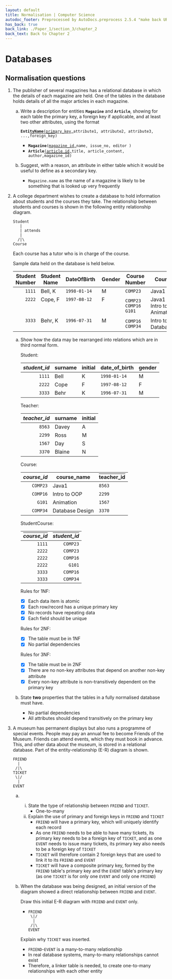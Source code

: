 ```yaml
---
layout: default
title: Normalisation | Computer Science
autodoc_footer: Preprocessed by AutoDocs.preprocess 2.5.4 "make back URLs relative" ⓒ Starwort, 2020
has_back: true
back_link: ./Paper_1/section_3/chapter_2
back_text: Back to Chapter 2
---
```


<style>
o {
    text-decoration: overline;
}
ol ol {
    list-style-type: lower-alpha;
}
ol ol ol {
    list-style-type: lower-roman;
}
</style>
# Databases

## Normalisation questions

01. The publisher of several magazines has a relational database in which the details of each magazine are held. One of the tables in the database holds details of all the major articles in each magazine.
    01. Write a description for entities **`Magazine`** and **`Article`**, showing for each table the primary key, a foreign key if applicable, and at least two other attributes, using the format

        **`EntityName`**`(`<u>`primary_key,`</u>`attribute1, attribute2, attribute3, ...,`<o>`foreign_key`</o>`)`

        - **`Magazine`**`(`<u>`magazine_id,`</u>`name, issue_no, editor )`
        - **`Article`**`(`<u>`article_id,`</u>`title, article_content, author,`<o>`magazine_id`</o>`)`
    02. Suggest, with a reason, an attribute in either table which it would be useful to define as a secondary key.
        - `Magazine.name` as the name of a magazine is likely to be something that is looked up very frequently
02. A college department wishes to create a database to hold information about students and the courses they take. The relationship between students and courses is shown in the following entity relationship diagram.

    ```text
    Student
       |
       | attends
       |
      /|\
    Course
    ```

    Each course has a tutor who is in charge of the course.

    Sample data held on the database is held below.

    Student Number | Student Name | DateOfBirth&nbsp; | Gender | Course Number | CourseName | TeacherID | Teacher Name
    --: | --- | --- | --- | --- | --- | --- | ---
    `1111` | Bell, K | `1998-01-14` | M | `COMP23` | Java1 | `8563` | Davey, A
    `2222`<br><br><br> | Cope, F<br><br><br> | `1997-08-12`<br><br><br> | F<br><br><br> | `COMP23`<br>`COMP16`<br>`G101` | Java1<br>Intro to OOP<br>Animation | `8563`<br>`2299`<br>`1567` | Davey, A<br>Ross, M<br>Day, S
    `3333`<br><br> | Behr, K<br><br> | `1996-07-31`<br><br> | M<br><br> | `COMP16`<br>`COMP34` | Intro to OOP<br>Database&nbsp;Design | `2299`<br>`3370` | Ross, M<br>Blaine,&nbsp;N

    01. Show how the data may be rearranged into relations which are in third normal form.

        Student:

        *student_id* | surname | initial | date_of_birth | gender
        -----------: | ------- | ------- | ------------- | ------
        `1111`       | Bell    | K       | `1998-01-14`  | M
        `2222`       | Cope    | F       | `1997-08-12`  | F
        `3333`       | Behr    | K       | `1996-07-31`  | M

        Teacher:

        *teacher_id* | surname | initial
        -----------: | ------- | -------
        `8563`       | Davey   | A
        `2299`       | Ross    | M
        `1567`       | Day     | S
        `3370`       | Blaine  | N

        Course:

        *course_id* | course_name     | <o>teacher_id</o>
        ----------: | --------------- | -----------------
        `COMP23`    | Java1           | `8563`
        `COMP16`    | Intro to OOP    | `2299`
        `G101`      | Animation       | `1567`
        `COMP34`    | Database Design | `3370`

        StudentCourse:

        <o>*course_id*</o> | <o>*student_id*</o>
        -----------------: | ------------------:
        `1111`             | `COMP23`
        `2222`             | `COMP23`
        `2222`             | `COMP16`
        `2222`             | `G101`
        `3333`             | `COMP16`
        `3333`             | `COMP34`

        Rules for 1NF:

        - [x] Each data item is atomic
        - [x] Each row/record has a unique primary key
        - [x] No records have repeating data
        - [x] Each field should be unique

        Rules for 2NF:

        - [x] The table must be in 1NF
        - [x] No partial dependencies

        Rules for 3NF:

        - [x] The table must be in 2NF
        - [x] There are no non-key attributes that depend on another non-key attribute
        - [x] Every non-key attribute is non-transitively dependent on the primary key
    02. State **two** properties that the tables in a fully normalised database must have.
        - No partial dependencies
        - All attributes should depend transitively on the primary key
03. A museum has permanent displays but also runs a programme of special events. People may pay an annual fee to become Friends of the Museum. Friends can attend events, which they must book in advance. This, and other data about the museum, is stored in a relational database. Part of the entity-relationship (E-R) diagram is shown.

    ```text
    FRIEND
      |
     /|\
    TICKET
     \|/
      |
    EVENT
    ```

    01. &nbsp;
        01. State the type of relationship between `FRIEND` and `TICKET`.
            - One-to-many
        02. Explain the use of primary and foreign keys in `FRIEND` and `TICKET`
            - `FRIEND` will have a primary key, which will uniquely identify each record
            - As one `FRIEND` needs to be able to have many tickets, its primary key needs to be a foreign key of `TICKET`, and as one `EVENT` needs to issue many tickets, its primary key also needs to be a foreign key of `TICKET`
            - `TICKET` will therefore contain 2 foreign keys that are used to link it to its `FRIEND` and `EVENT`
            - `TICKET` will have a composite primary key, formed by the `FRIEND` table's primary key and the `EVENT` table's primary key (as one `TICKET` is for only one `EVENT` and only one `FRIEND`)
    02. When the database was being designed, an initial version of the diagram showed a direct relationship between `FRIEND` and `EVENT`.

        Draw this initial E-R diagram with `FRIEND` and `EVENT` only.

        - ```text
          FRIEND
           \|/
            |
           /|\
          EVENT
          ```

        Explain why `TICKET` was inserted.

        - `FRIEND`-`EVENT` is a many-to-many relationship
        - In real database systems, many-to-many relationships cannot exist
        - Therefore, a linker table is needed, to create one-to-many relationships with each other entity
